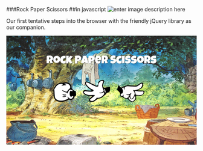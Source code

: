 ###Rock Paper Scissors
##in javascript
![enter image description here](http://upload.wikimedia.org/wikipedia/en/9/9e/JQuery_logo.svg)

Our first tentative steps into the browser with the friendly jQuery library as our companion.

![screenshot](img/screenGrab.png)